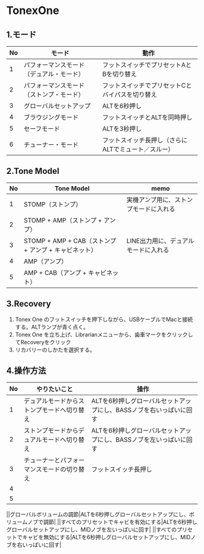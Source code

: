 # TonexOne
## 1.モード
|No|モード|動作|
|--|--|--|
|1|パフォーマンスモード（デュアル・モード）|フットスイッチでプリセットAとBを切り替え|
|2|パフォーマンスモード（ストンプ・モード）|フットスイッチでプリセットCとバイパスを切り替え|
|3|グローバルセットアップ|ALTを6秒押し|
|4|ブラウジングモード|フットスイッチとALTを同時押し|
|5|セーフモード|ALTを3秒押し|
|6|チューナー・モード|フットスイッチ長押し（さらにALTでミュート／スルー）|

## 2.Tone Model
|No|Tone Model|memo|
|--|--|--|
|1|STOMP（ストンプ）|実機アンプ用に、ストンプモードに入れる|
|2|STOMP + AMP（ストンプ + アンプ）||
|3|STOMP + AMP + CAB（ストンプ + アンプ + キャビネット）|LINE出力用に、デュアルモードに入れる|
|4|AMP（アンプ）||
|5|AMP + CAB（アンプ + キャビネット）||

## 3.Recovery
1. Tonex One のフットスイッチを押下しながら、USBケーブルでMacと接続する。ALTランプが青く点く。
2. Tonex One を立ち上げ、Librarianメニューから、歯車マークをクリックしてRecoveryをクリック
3. リカバリーのしかたを選択する。

## 4.操作方法
|No|やりたいこと|操作|
|--|--|--|
|1|デュアルモードからストンプモードへ切り替え|ALTを6秒押しグローバルセットアップにし、BASSノブを右いっぱいに回す|
|2|ストンプモードからデュアルモードへ切り替え|ALTを6秒押しグローバルセットアップにし、BASSノブを左いっぱいに回す|
|3|チューナーとパフォーマンスモードの切り替え|フットスイッチ長押し|
|4|||
|5|||

||グローバルボリュームの調節|ALTを6秒押しグローバルセットアップにし、ボリュームノブで調節|
||すべてのプリセットでキャビを有効にする|ALTを6秒押しグローバルセットアップにし、MIDノブを左いっぱいに回す|
||すべてのプリセットでキャビを無効にする|ALTを6秒押しグローバルセットアップにし、MIDノブを右いっぱいに回す|
